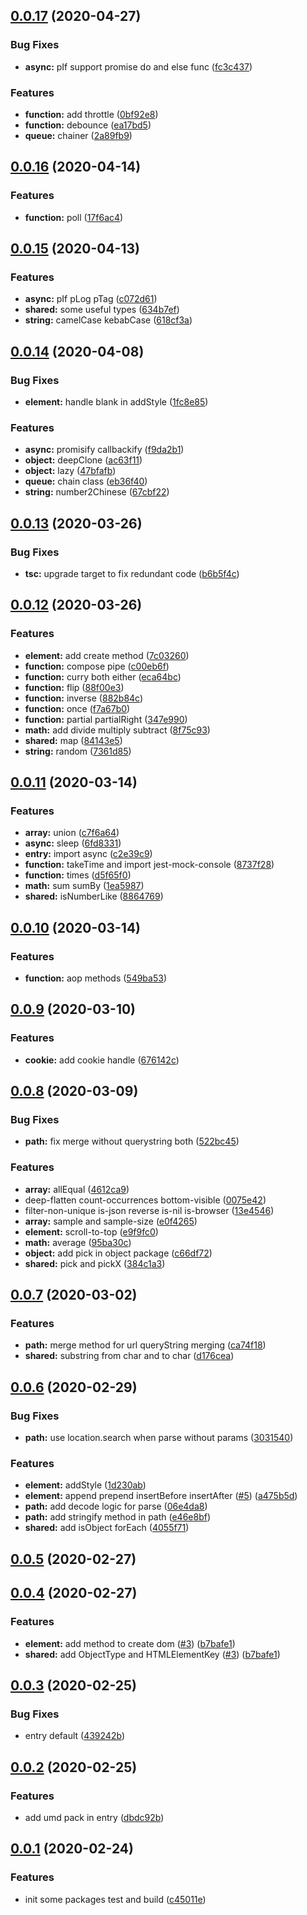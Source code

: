 ## [0.0.17](https://github.com/tomato-js/tomato/compare/v0.0.16...v0.0.17) (2020-04-27)

### Bug Fixes

-   **async:** pIf support promise do and else func ([fc3c437](https://github.com/tomato-js/tomato/commit/fc3c4377ffa021a0539693985ab44715f40a3a33))

### Features

-   **function:** add throttle ([0bf92e8](https://github.com/tomato-js/tomato/commit/0bf92e8622f60e4463b2ddd9f43739619bdb61bb))
-   **function:** debounce ([ea17bd5](https://github.com/tomato-js/tomato/commit/ea17bd5b91a1dd27c41da07d91299b1e1a654f14))
-   **queue:** chainer ([2a89fb9](https://github.com/tomato-js/tomato/commit/2a89fb91f9433f5b1cd3b8f4b689574545b8c605))

## [0.0.16](https://github.com/tomato-js/tomato/compare/v0.0.15...v0.0.16) (2020-04-14)

### Features

-   **function:** poll ([17f6ac4](https://github.com/tomato-js/tomato/commit/17f6ac4d1ab3ad5bb1080718138c507d071a8935))

## [0.0.15](https://github.com/tomato-js/tomato/compare/v0.0.14...v0.0.15) (2020-04-13)

### Features

-   **async:** pIf pLog pTag ([c072d61](https://github.com/tomato-js/tomato/commit/c072d616b20b5de8d27641bc7b1ff038f67c9522))
-   **shared:** some useful types ([634b7ef](https://github.com/tomato-js/tomato/commit/634b7efd9ce7c6560b81f7404a415c8e9e9b78dd))
-   **string:** camelCase kebabCase ([618cf3a](https://github.com/tomato-js/tomato/commit/618cf3a6d3e4931aaa4a51a47c1c3cebad97cad4))

## [0.0.14](https://github.com/tomato-js/tomato/compare/v0.0.13...v0.0.14) (2020-04-08)

### Bug Fixes

-   **element:** handle blank in addStyle ([1fc8e85](https://github.com/tomato-js/tomato/commit/1fc8e853a79587fd53fecdcea502441ae6621a34))

### Features

-   **async:** promisify callbackify ([f9da2b1](https://github.com/tomato-js/tomato/commit/f9da2b13d5c6214b3d2213b01202f40d1e9ff291))
-   **object:** deepClone ([ac63f11](https://github.com/tomato-js/tomato/commit/ac63f114fe4b10a2156c648444a1fd52b9ece0fc))
-   **object:** lazy ([47bfafb](https://github.com/tomato-js/tomato/commit/47bfafbf59ce81c2800051e87f6b87471298507f))
-   **queue:** chain class ([eb36f40](https://github.com/tomato-js/tomato/commit/eb36f4016c52b712d7148c21a5bb1d063ef65b18))
-   **string:** number2Chinese ([67cbf22](https://github.com/tomato-js/tomato/commit/67cbf22f34bbd6c4d96f3b07e41b3a90e5668d79))

## [0.0.13](https://github.com/tomato-js/tomato/compare/v0.0.12...v0.0.13) (2020-03-26)

### Bug Fixes

-   **tsc:** upgrade target to fix redundant code ([b6b5f4c](https://github.com/tomato-js/tomato/commit/b6b5f4ce2a238ecc4628aa8ed3e93bebcda410b1))

## [0.0.12](https://github.com/tomato-js/tomato/compare/v0.0.11...v0.0.12) (2020-03-26)

### Features

-   **element:** add create method ([7c03260](https://github.com/tomato-js/tomato/commit/7c03260fe617896f5ac97083622012163b5b1d51))
-   **function:** compose pipe ([c00eb6f](https://github.com/tomato-js/tomato/commit/c00eb6f8f6f419d3eca4a60e4936d2c5aa4e623d))
-   **function:** curry both either ([eca64bc](https://github.com/tomato-js/tomato/commit/eca64bc9023a356231a336b7d97656e55a1c9f14))
-   **function:** flip ([88f00e3](https://github.com/tomato-js/tomato/commit/88f00e3dd8e8b3a244a8cf9a4ba5a4c03da3a061))
-   **function:** inverse ([882b84c](https://github.com/tomato-js/tomato/commit/882b84ca812991a7c676d3d4f2924a33002d95d2))
-   **function:** once ([f7a67b0](https://github.com/tomato-js/tomato/commit/f7a67b0d218c744415b800f8447728238ebda28f))
-   **function:** partial partialRight ([347e990](https://github.com/tomato-js/tomato/commit/347e990af03ade43f780e439d35847074216f2e3))
-   **math:** add divide multiply subtract ([8f75c93](https://github.com/tomato-js/tomato/commit/8f75c9331f18f7a20b794a29d8fdd96b21a0cb6e))
-   **shared:** map ([84143e5](https://github.com/tomato-js/tomato/commit/84143e5ab157b812a3d4d0c5efb9f37d8b198976))
-   **string:** random ([7361d85](https://github.com/tomato-js/tomato/commit/7361d85e80d292b012af8605a8b79e657422b7d8))

## [0.0.11](https://github.com/tomato-js/tomato/compare/v0.0.10...v0.0.11) (2020-03-14)

### Features

-   **array:** union ([c7f6a64](https://github.com/tomato-js/tomato/commit/c7f6a6421ce2a29813548a5ff461df7bbf496a8a))
-   **async:** sleep ([6fd8331](https://github.com/tomato-js/tomato/commit/6fd8331cf41d317cecc791ed5d8d248e7a2e2d5d))
-   **entry:** import async ([c2e39c9](https://github.com/tomato-js/tomato/commit/c2e39c93bb8a10c5c19397f3e2dd340eec54d418))
-   **function:** takeTime and import jest-mock-console ([8737f28](https://github.com/tomato-js/tomato/commit/8737f28983dcff682fb3f0b938e339c8f6220572))
-   **function:** times ([d5f65f0](https://github.com/tomato-js/tomato/commit/d5f65f041250a0bd66a4711551b854212afd7985))
-   **math:** sum sumBy ([1ea5987](https://github.com/tomato-js/tomato/commit/1ea59879b7fde56d88b01239c393568ebffff853))
-   **shared:** isNumberLike ([8864769](https://github.com/tomato-js/tomato/commit/88647691783cbf030ada6e009c5aeacf8b19aabb))

## [0.0.10](https://github.com/tomato-js/tomato/compare/v0.0.9...v0.0.10) (2020-03-14)

### Features

-   **function:** aop methods ([549ba53](https://github.com/tomato-js/tomato/commit/549ba5325e3bfceaff8e74b0fe11857db36a961a))

## [0.0.9](https://github.com/tomato-js/tomato/compare/v0.0.8...v0.0.9) (2020-03-10)

### Features

-   **cookie:** add cookie handle ([676142c](https://github.com/tomato-js/tomato/commit/676142c66f42176af99924713adac64f50f9379d))

## [0.0.8](https://github.com/tomato-js/tomato/compare/v0.0.7...v0.0.8) (2020-03-09)

### Bug Fixes

-   **path:** fix merge without querystring both ([522bc45](https://github.com/tomato-js/tomato/commit/522bc452450b41a12d92645fc924ae637f944c90))

### Features

-   **array:** allEqual ([4612ca9](https://github.com/tomato-js/tomato/commit/4612ca9fde0d457b0bc585b651498e7757d6bc73))
-   deep-flatten count-occurrences bottom-visible ([0075e42](https://github.com/tomato-js/tomato/commit/0075e4223c224dca53194cf958f0b98b259b1fd0))
-   filter-non-unique is-json reverse is-nil is-browser ([13e4546](https://github.com/tomato-js/tomato/commit/13e4546b45077da47aa4b434ba651dce110e62e6))
-   **array:** sample and sample-size ([e0f4265](https://github.com/tomato-js/tomato/commit/e0f42658da4832654085c6221fcd53eab2a8e2e1))
-   **element:** scroll-to-top ([e9f9fc0](https://github.com/tomato-js/tomato/commit/e9f9fc03eaac936bb8d88a7f2ef1c91b50a8d1c2))
-   **math:** average ([95ba30c](https://github.com/tomato-js/tomato/commit/95ba30c134249fc6183083f5aaea6da1e034f893))
-   **object:** add pick in object package ([c66df72](https://github.com/tomato-js/tomato/commit/c66df727be912e4c03957b8d267f8ceabf225a13))
-   **shared:** pick and pickX ([384c1a3](https://github.com/tomato-js/tomato/commit/384c1a3ed1bf9c886d6b44b610afb6d9fb3ba7ab))

## [0.0.7](https://github.com/tomato-js/tomato/compare/v0.0.6...v0.0.7) (2020-03-02)

### Features

-   **path:** merge method for url queryString merging ([ca74f18](https://github.com/tomato-js/tomato/commit/ca74f18128e3fa7a23767143595e10d4cc52c767))
-   **shared:** substring from char and to char ([d176cea](https://github.com/tomato-js/tomato/commit/d176cea8309175edad2d322ddf250e3615db9f47))

## [0.0.6](https://github.com/tomato-js/tomato/compare/v0.0.5...v0.0.6) (2020-02-29)

### Bug Fixes

-   **path:** use location.search when parse without params ([3031540](https://github.com/tomato-js/tomato/commit/303154053f63c36a2fb3a6824f1be79d43e5940a))

### Features

-   **element:** addStyle ([1d230ab](https://github.com/tomato-js/tomato/commit/1d230abbc12e872caee1c9caa20566d859a93ff9))
-   **element:** append prepend insertBefore insertAfter ([#5](https://github.com/tomato-js/tomato/issues/5)) ([a475b5d](https://github.com/tomato-js/tomato/commit/a475b5d392194f34562af75bdb4df81d4433c8a1))
-   **path:** add decode logic for parse ([06e4da8](https://github.com/tomato-js/tomato/commit/06e4da83b7203f09142d8eed8fb2677186af643e))
-   **path:** add stringify method in path ([e46e8bf](https://github.com/tomato-js/tomato/commit/e46e8bfe73a041b4b52679dafa3501973cf743cd))
-   **shared:** add isObject forEach ([4055f71](https://github.com/tomato-js/tomato/commit/4055f719d9d46b77f65ba6262e32cfe4df0fe9ce))

## [0.0.5](https://github.com/tomato-js/tomato/compare/v0.0.4...v0.0.5) (2020-02-27)

## [0.0.4](https://github.com/tomato-js/tomato/compare/v0.0.3...v0.0.4) (2020-02-27)

### Features

-   **element:** add method to create dom ([#3](https://github.com/tomato-js/tomato/issues/3)) ([b7bafe1](https://github.com/tomato-js/tomato/commit/b7bafe11475fb680894cdbdee9c0d48d4a210255))
-   **shared:** add ObjectType and HTMLElementKey ([#3](https://github.com/tomato-js/tomato/issues/3)) ([b7bafe1](https://github.com/tomato-js/tomato/commit/b7bafe11475fb680894cdbdee9c0d48d4a210255))

## [0.0.3](https://github.com/tomato-js/tomato/compare/v0.0.2...v0.0.3) (2020-02-25)

### Bug Fixes

-   entry default ([439242b](https://github.com/tomato-js/tomato/commit/439242b2684a06b818958c81e3b47888d496baa1))

## [0.0.2](https://github.com/tomato-js/tomato/compare/v0.0.1...v0.0.2) (2020-02-25)

### Features

-   add umd pack in entry ([dbdc92b](https://github.com/tomato-js/tomato/commit/dbdc92bf2a2502e70ae613b0ede6f1e7e0b9f1b3))

## [0.0.1](https://github.com/tomato-js/tomato/compare/c45011e4592d52c4c10a6655a7ac8d1ed68a5407...v0.0.1) (2020-02-24)

### Features

-   init some packages test and build ([c45011e](https://github.com/tomato-js/tomato/commit/c45011e4592d52c4c10a6655a7ac8d1ed68a5407))
